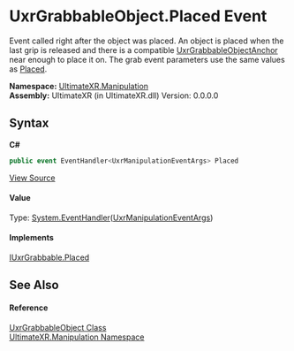 # UxrGrabbableObject.Placed Event
 

Event called right after the object was placed. An object is placed when the last grip is released and there is a compatible <a href="T_UltimateXR_Manipulation_UxrGrabbableObjectAnchor">UxrGrabbableObjectAnchor</a> near enough to place it on. The grab event parameters use the same values as <a href="E_UltimateXR_Manipulation_IUxrGrabbable_Placed">Placed</a>.

**Namespace:**&nbsp;<a href="N_UltimateXR_Manipulation">UltimateXR.Manipulation</a><br />**Assembly:**&nbsp;UltimateXR (in UltimateXR.dll) Version: 0.0.0.0

## Syntax

**C#**<br />
``` C#
public event EventHandler<UxrManipulationEventArgs> Placed
```

<a href="UltimateXR/Scripts/Manipulation/UxrGrabbableObject.cs" rel="noopener noreferrer" title="View the source code">View Source</a><br />

#### Value
Type: <a href="https://docs.microsoft.com/dotnet/api/system.eventhandler-1" target="_blank" rel="noopener noreferrer">System.EventHandler</a>(<a href="T_UltimateXR_Manipulation_UxrManipulationEventArgs">UxrManipulationEventArgs</a>)

#### Implements
<a href="E_UltimateXR_Manipulation_IUxrGrabbable_Placed">IUxrGrabbable.Placed</a><br />

## See Also


#### Reference
<a href="T_UltimateXR_Manipulation_UxrGrabbableObject">UxrGrabbableObject Class</a><br /><a href="N_UltimateXR_Manipulation">UltimateXR.Manipulation Namespace</a><br />